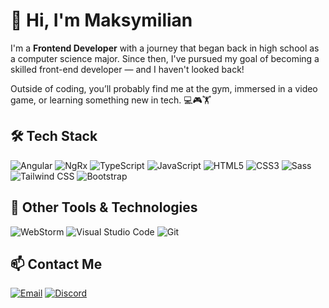 # 👋 Hi, I'm Maksymilian

I'm a **Frontend Developer** with a journey that began back in high school as a computer science major. Since then, I've pursued my goal of becoming a skilled front-end developer — and I haven't looked back!

Outside of coding, you’ll probably find me at the gym, immersed in a video game, or learning something new in tech. 💻🎮🏋️


## 🛠️ Tech Stack

![Angular](https://img.shields.io/badge/Angular-DD0031?style=for-the-badge&logo=angular&logoColor=white)
![NgRx](https://img.shields.io/badge/NgRx-A80000?style=for-the-badge&logo=reactivex&logoColor=white)
![TypeScript](https://img.shields.io/badge/TypeScript-3178C6?style=for-the-badge&logo=typescript&logoColor=white)
![JavaScript](https://img.shields.io/badge/JavaScript-F7DF1E?style=for-the-badge&logo=javascript&logoColor=black)
![HTML5](https://img.shields.io/badge/HTML5-E34F26?style=for-the-badge&logo=html5&logoColor=white)
![CSS3](https://img.shields.io/badge/CSS3-1572B6?style=for-the-badge&logo=css3&logoColor=white)
![Sass](https://img.shields.io/badge/Sass-CC6699?style=for-the-badge&logo=sass&logoColor=white)
![Tailwind CSS](https://img.shields.io/badge/Tailwind_CSS-38B2AC?style=for-the-badge&logo=tailwind-css&logoColor=white)
![Bootstrap](https://img.shields.io/badge/Bootstrap-7952B3?style=for-the-badge&logo=bootstrap&logoColor=white)


## 🧩 Other Tools & Technologies

![WebStorm](https://img.shields.io/badge/WebStorm-000000?style=for-the-badge&logo=webstorm&logoColor=white)
![Visual Studio Code](https://img.shields.io/badge/VSCode-007ACC?style=for-the-badge&logo=visual-studio-code&logoColor=white)
![Git](https://img.shields.io/badge/Git-F05032?style=for-the-badge&logo=git&logoColor=white)


## 📫 Contact Me

[![Email](https://img.shields.io/badge/Email-0078D4?style=for-the-badge&logo=gmail&logoColor=white)](mailto:maksymiliantomowiak321@gmail.com)
[![Discord](https://img.shields.io/badge/Discord-makS.t-5865F2?style=for-the-badge&logo=discord&logoColor=white)](https://discord.com/users/maks.t)

